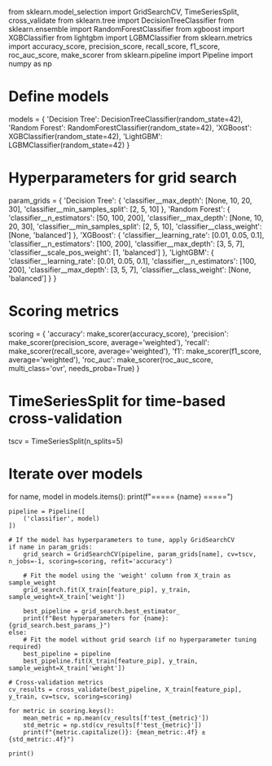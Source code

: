 from sklearn.model_selection import GridSearchCV, TimeSeriesSplit, cross_validate
from sklearn.tree import DecisionTreeClassifier
from sklearn.ensemble import RandomForestClassifier
from xgboost import XGBClassifier
from lightgbm import LGBMClassifier
from sklearn.metrics import accuracy_score, precision_score, recall_score, f1_score, roc_auc_score, make_scorer
from sklearn.pipeline import Pipeline
import numpy as np

# Define models
models = {
    'Decision Tree': DecisionTreeClassifier(random_state=42),
    'Random Forest': RandomForestClassifier(random_state=42),
    'XGBoost': XGBClassifier(random_state=42),
    'LightGBM': LGBMClassifier(random_state=42)
}

# Hyperparameters for grid search
param_grids = {
    'Decision Tree': {
        'classifier__max_depth': [None, 10, 20, 30],
        'classifier__min_samples_split': [2, 5, 10]
    },
    'Random Forest': {
        'classifier__n_estimators': [50, 100, 200],
        'classifier__max_depth': [None, 10, 20, 30],
        'classifier__min_samples_split': [2, 5, 10],
        'classifier__class_weight': [None, 'balanced']
    },
    'XGBoost': {
        'classifier__learning_rate': [0.01, 0.05, 0.1],
        'classifier__n_estimators': [100, 200],
        'classifier__max_depth': [3, 5, 7],
        'classifier__scale_pos_weight': [1, 'balanced']
    },
    'LightGBM': {
        'classifier__learning_rate': [0.01, 0.05, 0.1],
        'classifier__n_estimators': [100, 200],
        'classifier__max_depth': [3, 5, 7],
        'classifier__class_weight': [None, 'balanced']
    }
}

# Scoring metrics
scoring = {
    'accuracy': make_scorer(accuracy_score),
    'precision': make_scorer(precision_score, average='weighted'),
    'recall': make_scorer(recall_score, average='weighted'),
    'f1': make_scorer(f1_score, average='weighted'),
    'roc_auc': make_scorer(roc_auc_score, multi_class='ovr', needs_proba=True)
}

# TimeSeriesSplit for time-based cross-validation
tscv = TimeSeriesSplit(n_splits=5)

# Iterate over models
for name, model in models.items():
    print(f"===== {name} =====")
    
    pipeline = Pipeline([
        ('classifier', model)
    ])
    
    # If the model has hyperparameters to tune, apply GridSearchCV
    if name in param_grids:
        grid_search = GridSearchCV(pipeline, param_grids[name], cv=tscv, n_jobs=-1, scoring=scoring, refit='accuracy')
        
        # Fit the model using the 'weight' column from X_train as sample_weight
        grid_search.fit(X_train[feature_pip], y_train, sample_weight=X_train['weight'])
        
        best_pipeline = grid_search.best_estimator_
        print(f"Best hyperparameters for {name}: {grid_search.best_params_}")
    else:
        # Fit the model without grid search (if no hyperparameter tuning required)
        best_pipeline = pipeline
        best_pipeline.fit(X_train[feature_pip], y_train, sample_weight=X_train['weight'])
    
    # Cross-validation metrics
    cv_results = cross_validate(best_pipeline, X_train[feature_pip], y_train, cv=tscv, scoring=scoring)
    
    for metric in scoring.keys():
        mean_metric = np.mean(cv_results[f'test_{metric}'])
        std_metric = np.std(cv_results[f'test_{metric}'])
        print(f"{metric.capitalize()}: {mean_metric:.4f} ± {std_metric:.4f}")

    print()

